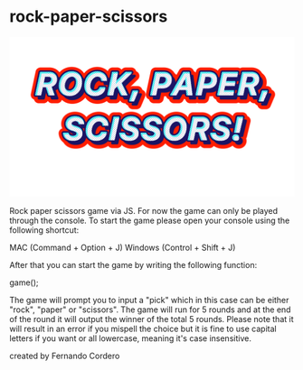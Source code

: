 # rock-paper-scissors
![alt text](images/STICKER_SLAP-01.png "Rock, paper, scissors game logo")

Rock paper scissors game via JS. For now the game can only be played through the console. To start the game please open your console using the following shortcut:

MAC (Command + Option + J)
Windows (Control + Shift + J)

After that you can start the game by writing the following function:

game(); 

The game will prompt you to input a "pick" which in this case can be either "rock", "paper" or "scissors". The game will run for 5 rounds and at the end of the round it will output the winner of the total 5 rounds. Please note that it will result in an error if you mispell the choice but it is fine to use capital letters if you want or all lowercase, meaning it's case insensitive. 


created by Fernando Cordero
